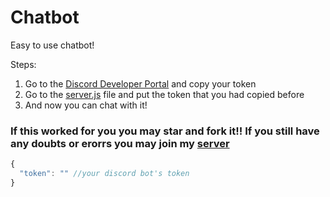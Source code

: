 # Chatbot
Easy to use chatbot!


Steps:
1. Go to the [Discord Developer Portal](https://discord.com/developers/applications) and copy your token
2. Go to the [server.js](https://github.com/crypto195/nqn_remake/server.js) file and put the token that you had copied before
3. And now you can chat with it!
### If this worked for you you may star and fork it!! If you still have any doubts or erorrs you may join my [server](https://discord.gg/dmwBs6frJe)
```js
{
  "token": "" //your discord bot's token
}
```
